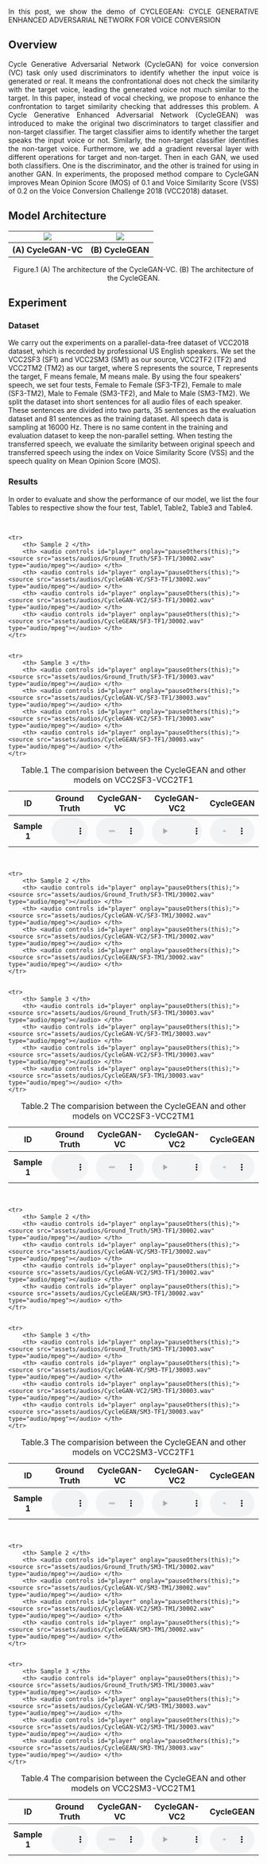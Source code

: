 <p align="justify">
In this post, we show the demo of CYCLEGEAN: CYCLE GENERATIVE ENHANCED ADVERSARIAL NETWORK FOR VOICE CONVERSION
</p>

## Overview
<p align="justify">
Cycle Generative Adversarial Network (CycleGAN) for voice conversion (VC) task only used discriminators to identify whether the input voice is generated or real. It means the confrontational does not check the similarity with the target voice, leading the generated voice not much similar to the target. In this paper, instead of vocal checking,  we propose to enhance the confrontation to target similarity checking that addresses this problem. A Cycle Generative Enhanced Adversarial Network (CycleGEAN) was introduced to make the original two discriminators to target classifier and non-target classifier. The target classifier aims to identify whether the target speaks the input voice or not. Similarly, the non-target classifier identifies the non-target voice. Furthermore, we add a gradient reversal layer with different operations for target and non-target. Then in each GAN, we used both classifiers. One is the discriminator, and the other is trained for using in another GAN. In experiments, the proposed method compare to CycleGAN improves Mean Opinion Score (MOS) of 0.1 and Voice Similarity Score (VSS) of 0.2 on the Voice Conversion Challenge 2018 (VCC2018) dataset.
</p>

## Model Architecture
<!-- <center class="half">
    <img src="assets/image/fig1.jpg" width="300"/>
    <img src="assets/image/fig2.jpg" width="300"/>
</center>       <p>&nbsp;</p> 
<p align="center">Figure.1 The architecture of the CycleGEAN,</p> -->

<table>
    <tr>
        <td ><center><img src="assets/image/fig1.jpg"/> </center></td>
        <td ><center><img src="assets/image/fig2.jpg"/> </center></td>
    </tr>
	<tr>
		<th> (A) CycleGAN-VC </th>
		<th> (B) CycleGEAN </th>
<!--         <td>(A) CycleGAN-VC </center></td>
        <td >(B) CycleGEAN </center> </td> -->
    </tr>

	
</table>
<p align="center">Figure.1 (A) The architecture of the CycleGAN-VC. (B) The architecture of the CycleGEAN.</p>


<!-- ### General Digestive Metabolic Network

![Model Architecture ](assets/image/fig1.jpg)
<p align="center">Figure.1 The architecture of the CycleGAN-VC.</p>

### Functional Digestive Metabolic Network

![Spectrograms](assets/image/fig2.jpg)
<p align="center">Figure.2 The architecture of the CycleGEAN.</p> -->

## Experiment
### Dataset
We carry out the experiments on a parallel-data-free dataset of VCC2018 dataset, which is recorded by professional US English speakers. We set the VCC2SF3 (SF1) and VCC2SM3 (SM1) as our source, VCC2TF2 (TF2) and VCC2TM2 (TM2) as our target, where S represents the source, T represents the target, F means female, M means male. By using the four speakers' speech, we set four tests, Female to Female (SF3-TF2),  Female to male (SF3-TM2), Male to Female (SM3-TF2), and Male to Male (SM3-TM2). We split the dataset into short sentences for all audio files of each speaker. These sentences are divided into two parts, 35 sentences as the evaluation dataset and 81 sentences as the training dataset. All speech data is sampling at 16000 Hz. There is no same content in the training and evaluation dataset to keep the non-parallel setting. When testing the transferred speech, we evaluate the similarity between original speech and transferred speech using the index on Voice Similarity Score (VSS) and the speech quality on Mean Opinion Score (MOS). 

### Results
In order to evaluate and show the performance of our model, we list the four Tables to respective show the four test, Table1, Table2, Table3 and Table4. 


<p>&nbsp;</p> 

<script>
function pauseOthers(ele) {
    $("audio").not(ele).each(function (index, audio) {audio.pause();});
}
</script>

<style>
.main-content table {
    display: inline-table;
}
table {
    table-layout:fixed;
    width: 100%;
    overflow: hidden;
}
#player{
    width: 100%;
}
</style>


<table>
	<CAPTION>Table.1 The comparision between the CycleGEAN and other models on VCC2SF3-VCC2TF1</CAPTION>
    <tr>
        <th> ID </th>
		<th> Ground Truth</th>
        <th> CycleGAN-VC </th>
        <th> CycleGAN-VC2 </th>
		<th> CycleGEAN</th>
    </tr>
    <tr>
        <th> Sample 1 </th>
		<th> <audio controls id="player" onplay="pauseOthers(this);"><source src="assets/audios/Ground_Truth/SF3-TF1/30001.wav" type="audio/mpeg"></audio> </th>
        <th> <audio controls id="player" onplay="pauseOthers(this);"><source src="assets/audios/CycleGAN-VC/SF3-TF1/30001.wav" type="audio/mpeg"></audio> </th>
        <th> <audio controls id="player" onplay="pauseOthers(this);"><source src="assets/audios/CycleGAN-VC2/SF3-TF1/30001.wav" type="audio/mpeg"></audio> </th>
        <th> <audio controls id="player" onplay="pauseOthers(this);"><source src="assets/audios/CycleGEAN/SF3-TF1/30001.wav" type="audio/mpeg"></audio> </th>
    </tr>
	
	<tr>
        <th> Sample 2 </th>
		<th> <audio controls id="player" onplay="pauseOthers(this);"><source src="assets/audios/Ground_Truth/SF3-TF1/30002.wav" type="audio/mpeg"></audio> </th>
        <th> <audio controls id="player" onplay="pauseOthers(this);"><source src="assets/audios/CycleGAN-VC/SF3-TF1/30002.wav" type="audio/mpeg"></audio> </th>
        <th> <audio controls id="player" onplay="pauseOthers(this);"><source src="assets/audios/CycleGAN-VC2/SF3-TF1/30002.wav" type="audio/mpeg"></audio> </th>
        <th> <audio controls id="player" onplay="pauseOthers(this);"><source src="assets/audios/CycleGEAN/SF3-TF1/30002.wav" type="audio/mpeg"></audio> </th>
    </tr>
	
	
	<tr>
        <th> Sample 3 </th>
		<th> <audio controls id="player" onplay="pauseOthers(this);"><source src="assets/audios/Ground_Truth/SF3-TF1/30003.wav" type="audio/mpeg"></audio> </th>
        <th> <audio controls id="player" onplay="pauseOthers(this);"><source src="assets/audios/CycleGAN-VC/SF3-TF1/30003.wav" type="audio/mpeg"></audio> </th>
        <th> <audio controls id="player" onplay="pauseOthers(this);"><source src="assets/audios/CycleGAN-VC2/SF3-TF1/30003.wav" type="audio/mpeg"></audio> </th>
        <th> <audio controls id="player" onplay="pauseOthers(this);"><source src="assets/audios/CycleGEAN/SF3-TF1/30003.wav" type="audio/mpeg"></audio> </th>
    </tr>
	
</table>


<p>&nbsp;</p> 


<table>
	<CAPTION>Table.2 The comparision between the CycleGEAN and other models on VCC2SF3-VCC2TM1</CAPTION>
    <tr>
        <th> ID </th>
		<th> Ground Truth</th>
        <th> CycleGAN-VC </th>
        <th> CycleGAN-VC2 </th>
		<th> CycleGEAN</th>
    </tr>
    <tr>
        <th> Sample 1 </th>
		<th> <audio controls id="player" onplay="pauseOthers(this);"><source src="assets/audios/Ground_Truth/SF3-TM1/30001.wav" type="audio/mpeg"></audio> </th>
        <th> <audio controls id="player" onplay="pauseOthers(this);"><source src="assets/audios/CycleGAN-VC/SF3-TM1/30001.wav" type="audio/mpeg"></audio> </th>
        <th> <audio controls id="player" onplay="pauseOthers(this);"><source src="assets/audios/CycleGAN-VC2/SF3-TM1/30001.wav" type="audio/mpeg"></audio> </th>
        <th> <audio controls id="player" onplay="pauseOthers(this);"><source src="assets/audios/CycleGEAN/SF3-TM1/30001.wav" type="audio/mpeg"></audio> </th>
    </tr>
	
	<tr>
        <th> Sample 2 </th>
		<th> <audio controls id="player" onplay="pauseOthers(this);"><source src="assets/audios/Ground_Truth/SF3-TM1/30002.wav" type="audio/mpeg"></audio> </th>
        <th> <audio controls id="player" onplay="pauseOthers(this);"><source src="assets/audios/CycleGAN-VC/SF3-TM1/30002.wav" type="audio/mpeg"></audio> </th>
        <th> <audio controls id="player" onplay="pauseOthers(this);"><source src="assets/audios/CycleGAN-VC2/SF3-TM1/30002.wav" type="audio/mpeg"></audio> </th>
        <th> <audio controls id="player" onplay="pauseOthers(this);"><source src="assets/audios/CycleGEAN/SF3-TM1/30002.wav" type="audio/mpeg"></audio> </th>
    </tr>
	
	
	<tr>
        <th> Sample 3 </th>
		<th> <audio controls id="player" onplay="pauseOthers(this);"><source src="assets/audios/Ground_Truth/SF3-TM1/30003.wav" type="audio/mpeg"></audio> </th>
        <th> <audio controls id="player" onplay="pauseOthers(this);"><source src="assets/audios/CycleGAN-VC/SF3-TM1/30003.wav" type="audio/mpeg"></audio> </th>
        <th> <audio controls id="player" onplay="pauseOthers(this);"><source src="assets/audios/CycleGAN-VC2/SF3-TM1/30003.wav" type="audio/mpeg"></audio> </th>
        <th> <audio controls id="player" onplay="pauseOthers(this);"><source src="assets/audios/CycleGEAN/SF3-TM1/30003.wav" type="audio/mpeg"></audio> </th>
    </tr>
	
</table>

<p>&nbsp;</p> 


<table>
	<CAPTION>Table.3 The comparision between the CycleGEAN and other models on VCC2SM3-VCC2TF1</CAPTION>
    <tr>
        <th> ID </th>
		<th> Ground Truth</th>
        <th> CycleGAN-VC </th>
        <th> CycleGAN-VC2 </th>
		<th> CycleGEAN</th>
    </tr>
    <tr>
        <th> Sample 1 </th>
		<th> <audio controls id="player" onplay="pauseOthers(this);"><source src="assets/audios/Ground_Truth/SM3-TF1/30001.wav" type="audio/mpeg"></audio> </th>
        <th> <audio controls id="player" onplay="pauseOthers(this);"><source src="assets/audios/CycleGAN-VC/SM3-TF1/30001.wav" type="audio/mpeg"></audio> </th>
        <th> <audio controls id="player" onplay="pauseOthers(this);"><source src="assets/audios/CycleGAN-VC2/SM3-TF1/30001.wav" type="audio/mpeg"></audio> </th>
        <th> <audio controls id="player" onplay="pauseOthers(this);"><source src="assets/audios/CycleGEAN/SM3-TF1/30001.wav" type="audio/mpeg"></audio> </th>
    </tr>
	
	<tr>
        <th> Sample 2 </th>
		<th> <audio controls id="player" onplay="pauseOthers(this);"><source src="assets/audios/Ground_Truth/SM3-TF1/30002.wav" type="audio/mpeg"></audio> </th>
        <th> <audio controls id="player" onplay="pauseOthers(this);"><source src="assets/audios/CycleGAN-VC/SM3-TF1/30002.wav" type="audio/mpeg"></audio> </th>
        <th> <audio controls id="player" onplay="pauseOthers(this);"><source src="assets/audios/CycleGAN-VC2/SM3-TF1/30002.wav" type="audio/mpeg"></audio> </th>
        <th> <audio controls id="player" onplay="pauseOthers(this);"><source src="assets/audios/CycleGEAN/SM3-TF1/30002.wav" type="audio/mpeg"></audio> </th>
    </tr>
	
	
	<tr>
        <th> Sample 3 </th>
		<th> <audio controls id="player" onplay="pauseOthers(this);"><source src="assets/audios/Ground_Truth/SM3-TF1/30003.wav" type="audio/mpeg"></audio> </th>
        <th> <audio controls id="player" onplay="pauseOthers(this);"><source src="assets/audios/CycleGAN-VC/SM3-TF1/30003.wav" type="audio/mpeg"></audio> </th>
        <th> <audio controls id="player" onplay="pauseOthers(this);"><source src="assets/audios/CycleGAN-VC2/SM3-TF1/30003.wav" type="audio/mpeg"></audio> </th>
        <th> <audio controls id="player" onplay="pauseOthers(this);"><source src="assets/audios/CycleGEAN/SM3-TF1/30003.wav" type="audio/mpeg"></audio> </th>
    </tr>
	
</table>


<p>&nbsp;</p> 


<table>
	<CAPTION>Table.4 The comparision between the CycleGEAN and other models on VCC2SM3-VCC2TM1</CAPTION>
    <tr>
        <th> ID </th>
		<th> Ground Truth</th>
        <th> CycleGAN-VC </th>
        <th> CycleGAN-VC2 </th>
		<th> CycleGEAN</th>
    </tr>
    <tr>
        <th> Sample 1 </th>
		<th> <audio controls id="player" onplay="pauseOthers(this);"><source src="assets/audios/Ground_Truth/SM3-TM1/30001.wav" type="audio/mpeg"></audio> </th>
        <th> <audio controls id="player" onplay="pauseOthers(this);"><source src="assets/audios/CycleGAN-VC/SM3-TM1/30001.wav" type="audio/mpeg"></audio> </th>
        <th> <audio controls id="player" onplay="pauseOthers(this);"><source src="assets/audios/CycleGAN-VC2/SM3-TM1/30001.wav" type="audio/mpeg"></audio> </th>
        <th> <audio controls id="player" onplay="pauseOthers(this);"><source src="assets/audios/CycleGEAN/SM3-TM1/30001.wav" type="audio/mpeg"></audio> </th>
    </tr>
	
	<tr>
        <th> Sample 2 </th>
		<th> <audio controls id="player" onplay="pauseOthers(this);"><source src="assets/audios/Ground_Truth/SM3-TM1/30002.wav" type="audio/mpeg"></audio> </th>
        <th> <audio controls id="player" onplay="pauseOthers(this);"><source src="assets/audios/CycleGAN-VC/SM3-TM1/30002.wav" type="audio/mpeg"></audio> </th>
        <th> <audio controls id="player" onplay="pauseOthers(this);"><source src="assets/audios/CycleGAN-VC2/SM3-TM1/30002.wav" type="audio/mpeg"></audio> </th>
        <th> <audio controls id="player" onplay="pauseOthers(this);"><source src="assets/audios/CycleGEAN/SM3-TM1/30002.wav" type="audio/mpeg"></audio> </th>
    </tr>
	
	
	<tr>
        <th> Sample 3 </th>
		<th> <audio controls id="player" onplay="pauseOthers(this);"><source src="assets/audios/Ground_Truth/SM3-TM1/30003.wav" type="audio/mpeg"></audio> </th>
        <th> <audio controls id="player" onplay="pauseOthers(this);"><source src="assets/audios/CycleGAN-VC/SM3-TM1/30003.wav" type="audio/mpeg"></audio> </th>
        <th> <audio controls id="player" onplay="pauseOthers(this);"><source src="assets/audios/CycleGAN-VC2/SM3-TM1/30003.wav" type="audio/mpeg"></audio> </th>
        <th> <audio controls id="player" onplay="pauseOthers(this);"><source src="assets/audios/CycleGEAN/SM3-TM1/30003.wav" type="audio/mpeg"></audio> </th>
    </tr>
	
</table>


